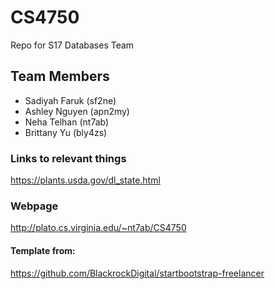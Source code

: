 # CS4750
Repo for S17 Databases Team 

## Team Members
- Sadiyah Faruk (sf2ne)
- Ashley Nguyen (apn2my)
- Neha Telhan (nt7ab)
- Brittany Yu (bly4zs)

### Links to relevant things
https://plants.usda.gov/dl_state.html

### Webpage
http://plato.cs.virginia.edu/~nt7ab/CS4750

#### Template from:
https://github.com/BlackrockDigital/startbootstrap-freelancer

